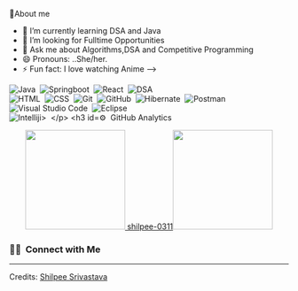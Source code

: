  💫About me 
 


- 🌱 I’m currently learning DSA and Java 
- 🤔 I’m looking for Fulltime Opportunities
- 💬 Ask me about Algorithms,DSA and Competitive Programming
- 😄 Pronouns: ..She/her.
- ⚡ Fun fact: I love watching Anime
-->

<p><img src="https://img.shields.io/badge/-Java-05122A?style=flat&amp;logo=Java" alt="Java">&nbsp;
<img src="https://img.shields.io/badge/-Springboot-05122A?style=flat&amp;logo=springboot" alt="Springboot">&nbsp;
<img src="https://img.shields.io/badge/-React-05122A?style=flat&amp;logo=react" alt="React">&nbsp;
 <img src="https://img.shields.io/badge/-DSA-05122A?style=flat&amp;logo=DSA" alt="DSA">&nbsp;
<br>
<img src="https://img.shields.io/badge/-HTML-05122A?style=flat&amp;logo=HTML5" alt="HTML">&nbsp;
<img src="https://img.shields.io/badge/-CSS-05122A?style=flat&amp;logo=CSS3&amp;logoColor=1572B6" alt="CSS">&nbsp;
<img src="https://img.shields.io/badge/-Git-05122A?style=flat&amp;logo=git" alt="Git">&nbsp;
<img src="https://img.shields.io/badge/-GitHub-05122A?style=flat&amp;logo=github" alt="GitHub">&nbsp;
 <img src="https://img.shields.io/badge/-Hibernate-05122A?style=flat&amp;logo=hibernate" alt="Hibernate">&nbsp;
 <img src="https://img.shields.io/badge/-Postman-05122A?style=flat&amp;logo=postman" alt="Postman">&nbsp;
<br>
<img src="https://img.shields.io/badge/-Visual%20Studio%20Code-05122A?style=flat&amp;logo=visual-studio-code&amp;logoColor=007ACC" alt="Visual Studio Code">&nbsp;
<img src="https://img.shields.io/badge/-Eclipse-05122A?style=flat&amp;logo=eclipse-ide&amp;logoColor=2C2255" alt="Eclipse"><br>
<img src="https://img.shields.io/badge/-Intelliji-05122A?style=flat&amp;logo=intelliji" alt="Intelliji>&nbsp;
</p>
<h3 id="️-github-analytics">⚙️ &nbsp;GitHub Analytics</h3>
<p align="center">
<a href="https://github.com/shilpee-0311/">
  <img height="180em" src="https://github-readme-stats-eight-theta.vercel.app/api?username=Shilpee-0311&amp;show_icons=true&amp;theme=algolia&amp;include_all_commits=true&amp;count_private=true">
  shilpee-0311<img height="180em" src="https://github-readme-stats-eight-theta.vercel.app/api/top-langs/?username=S&amp;layout=compact&amp;langs_count=8&amp;theme=algolia">
</a>
</p>
<h3 id="-connect-with-me">🤝🏻 &nbsp;Connect with Me</h3>

<hr>
<p>Credits: <a href="https://github.com/shilpee-0311">Shilpee Srivastava</a></p>

